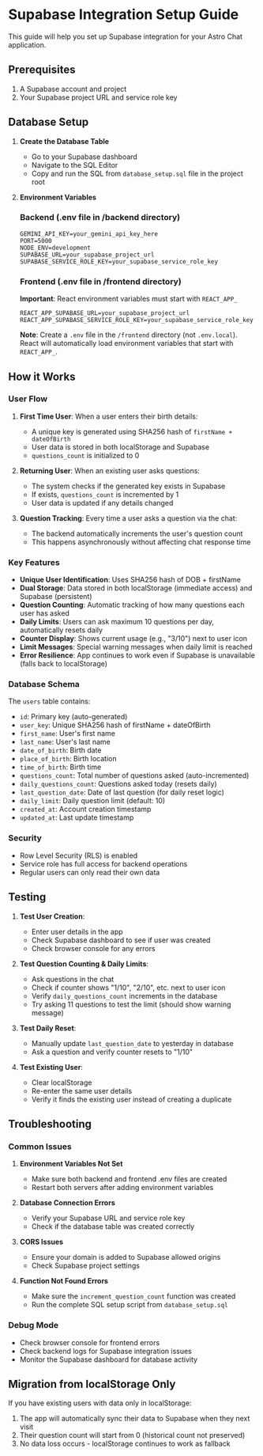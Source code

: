 # Supabase Integration Setup Guide

This guide will help you set up Supabase integration for your Astro Chat application.

## Prerequisites

1. A Supabase account and project
2. Your Supabase project URL and service role key

## Database Setup

1. **Create the Database Table**
   - Go to your Supabase dashboard
   - Navigate to the SQL Editor
   - Copy and run the SQL from `database_setup.sql` file in the project root

2. **Environment Variables**

   ### Backend (.env file in /backend directory)
   ```
   GEMINI_API_KEY=your_gemini_api_key_here
   PORT=5000
   NODE_ENV=development
   SUPABASE_URL=your_supabase_project_url
   SUPABASE_SERVICE_ROLE_KEY=your_supabase_service_role_key
   ```

   ### Frontend (.env file in /frontend directory)
   **Important**: React environment variables must start with `REACT_APP_`
   ```
   REACT_APP_SUPABASE_URL=your_supabase_project_url
   REACT_APP_SUPABASE_SERVICE_ROLE_KEY=your_supabase_service_role_key
   ```
   
   **Note**: Create a `.env` file in the `/frontend` directory (not `.env.local`). React will automatically load environment variables that start with `REACT_APP_`.

## How it Works

### User Flow
1. **First Time User**: When a user enters their birth details:
   - A unique key is generated using SHA256 hash of `firstName + dateOfBirth`
   - User data is stored in both localStorage and Supabase
   - `questions_count` is initialized to 0

2. **Returning User**: When an existing user asks questions:
   - The system checks if the generated key exists in Supabase
   - If exists, `questions_count` is incremented by 1
   - User data is updated if any details changed

3. **Question Tracking**: Every time a user asks a question via the chat:
   - The backend automatically increments the user's question count
   - This happens asynchronously without affecting chat response time

### Key Features
- **Unique User Identification**: Uses SHA256 hash of DOB + firstName
- **Dual Storage**: Data stored in both localStorage (immediate access) and Supabase (persistent)
- **Question Counting**: Automatic tracking of how many questions each user has asked
- **Daily Limits**: Users can ask maximum 10 questions per day, automatically resets daily
- **Counter Display**: Shows current usage (e.g., "3/10") next to user icon
- **Limit Messages**: Special warning messages when daily limit is reached
- **Error Resilience**: App continues to work even if Supabase is unavailable (falls back to localStorage)

### Database Schema

The `users` table contains:
- `id`: Primary key (auto-generated)
- `user_key`: Unique SHA256 hash of firstName + dateOfBirth
- `first_name`: User's first name
- `last_name`: User's last name
- `date_of_birth`: Birth date
- `place_of_birth`: Birth location
- `time_of_birth`: Birth time
- `questions_count`: Total number of questions asked (auto-incremented)
- `daily_questions_count`: Questions asked today (resets daily)
- `last_question_date`: Date of last question (for daily reset logic)
- `daily_limit`: Daily question limit (default: 10)
- `created_at`: Account creation timestamp
- `updated_at`: Last update timestamp

### Security
- Row Level Security (RLS) is enabled
- Service role has full access for backend operations
- Regular users can only read their own data

## Testing

1. **Test User Creation**:
   - Enter user details in the app
   - Check Supabase dashboard to see if user was created
   - Check browser console for any errors

2. **Test Question Counting & Daily Limits**:
   - Ask questions in the chat
   - Check if counter shows "1/10", "2/10", etc. next to user icon
   - Verify `daily_questions_count` increments in the database
   - Try asking 11 questions to test the limit (should show warning message)

3. **Test Daily Reset**:
   - Manually update `last_question_date` to yesterday in database
   - Ask a question and verify counter resets to "1/10"

4. **Test Existing User**:
   - Clear localStorage
   - Re-enter the same user details
   - Verify it finds the existing user instead of creating a duplicate

## Troubleshooting

### Common Issues

1. **Environment Variables Not Set**
   - Make sure both backend and frontend .env files are created
   - Restart both servers after adding environment variables

2. **Database Connection Errors**
   - Verify your Supabase URL and service role key
   - Check if the database table was created correctly

3. **CORS Issues**
   - Ensure your domain is added to Supabase allowed origins
   - Check Supabase project settings

4. **Function Not Found Errors**
   - Make sure the `increment_question_count` function was created
   - Run the complete SQL setup script from `database_setup.sql`

### Debug Mode
- Check browser console for frontend errors
- Check backend logs for Supabase integration issues
- Monitor the Supabase dashboard for database activity

## Migration from localStorage Only

If you have existing users with data only in localStorage:
1. The app will automatically sync their data to Supabase when they next visit
2. Their question count will start from 0 (historical count not preserved)
3. No data loss occurs - localStorage continues to work as fallback
